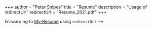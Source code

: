 +++
author = "Peter Snipes"
title = "Resume"
description = "Usage of redirectUrl"
redirectUrl = "Resume_2021.pdf"
+++

Forwarding to [My-Resume](file:///C:/Users/psnip/Desktop/cmpsc480/Portfolio-Website/Resume%202021.pdf) using `redirectUrl` -->
